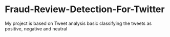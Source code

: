 # Fraud-Review-Detection-For-Twitter
My project is based on Tweet analysis basic classifying the tweets as positive, negative and neutral

